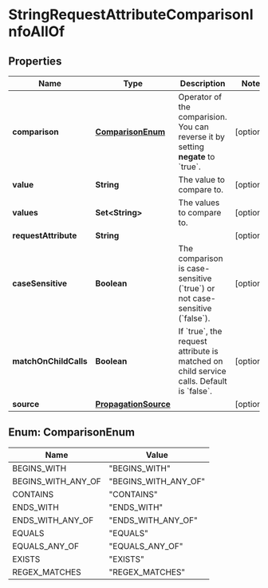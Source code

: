 

# StringRequestAttributeComparisonInfoAllOf


## Properties

| Name | Type | Description | Notes |
|------------ | ------------- | ------------- | -------------|
|**comparison** | [**ComparisonEnum**](#ComparisonEnum) | Operator of the comparision. You can reverse it by setting **negate** to &#x60;true&#x60;. |  [optional] |
|**value** | **String** | The value to compare to. |  [optional] |
|**values** | **Set&lt;String&gt;** | The values to compare to. |  [optional] |
|**requestAttribute** | **String** |  |  [optional] |
|**caseSensitive** | **Boolean** | The comparison is case-sensitive (&#x60;true&#x60;) or not case-sensitive (&#x60;false&#x60;). |  [optional] |
|**matchOnChildCalls** | **Boolean** | If &#x60;true&#x60;, the request attribute is matched on child service calls.    Default is &#x60;false&#x60;. |  [optional] |
|**source** | [**PropagationSource**](PropagationSource.md) |  |  [optional] |



## Enum: ComparisonEnum

| Name | Value |
|---- | -----|
| BEGINS_WITH | &quot;BEGINS_WITH&quot; |
| BEGINS_WITH_ANY_OF | &quot;BEGINS_WITH_ANY_OF&quot; |
| CONTAINS | &quot;CONTAINS&quot; |
| ENDS_WITH | &quot;ENDS_WITH&quot; |
| ENDS_WITH_ANY_OF | &quot;ENDS_WITH_ANY_OF&quot; |
| EQUALS | &quot;EQUALS&quot; |
| EQUALS_ANY_OF | &quot;EQUALS_ANY_OF&quot; |
| EXISTS | &quot;EXISTS&quot; |
| REGEX_MATCHES | &quot;REGEX_MATCHES&quot; |



